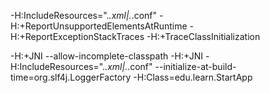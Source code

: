 -H:IncludeResources=".*.xml|.*.conf" -H:+ReportUnsupportedElementsAtRuntime -H:+ReportExceptionStackTraces -H:+TraceClassInitialization


-H:+JNI --allow-incomplete-classpath -H:+JNI -H:IncludeResources=".*.xml|.*.conf" --initialize-at-build-time=org.slf4j.LoggerFactory -H:Class=edu.learn.StartApp
